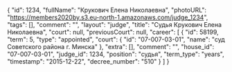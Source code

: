 {
    "id": 1234,
    "fullName": "Крукович Елена Николаевна",
    "photoURL": "https://members2020by.s3.eu-north-1.amazonaws.com/judge_1234",
    "tags": [],
    "comment": "",
    "layout": "judge",
    "title": "Судья Крукович Елена Николаевна",
    "court": null,
    "previousCourt": null,
    "career": [
        {
            "id": 58199,
            "term": 5,
            "type": "appointed",
            "court": {
                "id": "07-007-03-01",
                "name": "суд Советского района г. Минска"
            },
            "extra": [],
            "comment": "",
            "house_id": "07-007-03-01",
            "judge_id": 1234,
            "position": "судья",
            "term_type": "years",
            "timestamp": "2015-12-22",
            "decree_number": "510"
        }
    ]
}